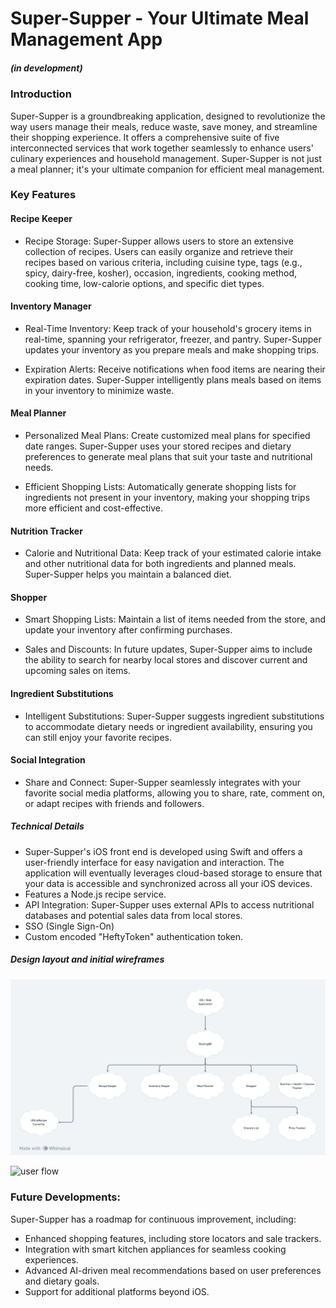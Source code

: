 # Super-Supper - Your Ultimate Meal Management App
##### (in development)
### Introduction

Super-Supper is a groundbreaking application, designed to revolutionize the way users manage their meals, reduce waste, save money, and streamline their shopping experience. It offers a comprehensive suite of five interconnected services that work together seamlessly to enhance users' culinary experiences and household management. Super-Supper is not just a meal planner; it's your ultimate companion for efficient meal management.

### Key Features
#### Recipe Keeper

- Recipe Storage: Super-Supper allows users to store an extensive collection of recipes. Users can easily organize and retrieve their recipes based on various criteria, including cuisine type, tags (e.g., spicy, dairy-free, kosher), occasion, ingredients, cooking method, cooking time, low-calorie options, and specific diet types.

#### Inventory Manager

- Real-Time Inventory: Keep track of your household's grocery items in real-time, spanning your refrigerator, freezer, and pantry. Super-Supper updates your inventory as you prepare meals and make shopping trips.

- Expiration Alerts: Receive notifications when food items are nearing their expiration dates. Super-Supper intelligently plans meals based on items in your inventory to minimize waste.

#### Meal Planner

- Personalized Meal Plans: Create customized meal plans for specified date ranges. Super-Supper uses your stored recipes and dietary preferences to generate meal plans that suit your taste and nutritional needs.

- Efficient Shopping Lists: Automatically generate shopping lists for ingredients not present in your inventory, making your shopping trips more efficient and cost-effective.

#### Nutrition Tracker

- Calorie and Nutritional Data: Keep track of your estimated calorie intake and other nutritional data for both ingredients and planned meals. Super-Supper helps you maintain a balanced diet.

#### Shopper

- Smart Shopping Lists: Maintain a list of items needed from the store, and update your inventory after confirming purchases.

- Sales and Discounts: In future updates, Super-Supper aims to include the ability to search for nearby local stores and discover current and upcoming sales on items.

#### Ingredient Substitutions

- Intelligent Substitutions: Super-Supper suggests ingredient substitutions to accommodate dietary needs or ingredient availability, ensuring you can still enjoy your favorite recipes.

#### Social Integration

- Share and Connect: Super-Supper seamlessly integrates with your favorite social media platforms, allowing you to share, rate, comment on, or adapt recipes with friends and followers.

##### Technical Details

- Super-Supper's iOS front end is developed using Swift and offers a user-friendly interface for easy navigation and interaction. The application will eventually leverages cloud-based storage to ensure that your data is accessible and synchronized across all your iOS devices.
- Features a Node.js recipe service.
- API Integration: Super-Supper uses external APIs to access nutritional databases and potential sales data from local stores.
- SSO (Single Sign-On)
- Custom encoded "HeftyToken" authentication token.

##### Design layout and initial wireframes

![application layout](/layout.png)

![user flow](/flow.png)

### Future Developments:
Super-Supper has a roadmap for continuous improvement, including:

- Enhanced shopping features, including store locators and sale trackers.
- Integration with smart kitchen appliances for seamless cooking experiences.
- Advanced AI-driven meal recommendations based on user preferences and dietary goals.
- Support for additional platforms beyond iOS.
